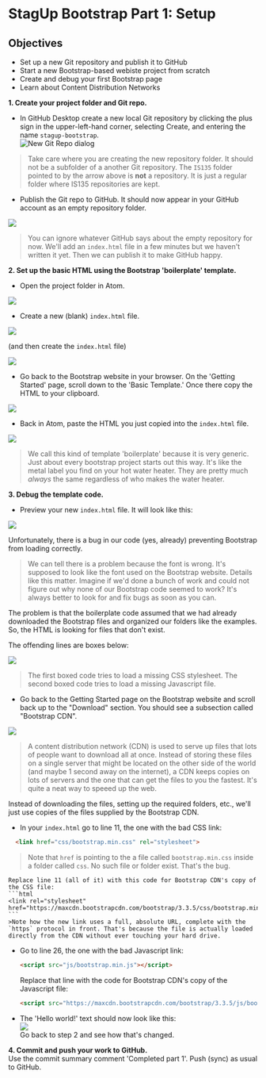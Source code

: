 # StagUp Bootstrap Part 1: Setup
## Objectives
* Set up a new Git repository and publish it to GitHub
* Start a new Bootstrap-based webiste project from scratch
* Create and debug your first Bootstrap page
* Learn about Content Distribution Networks

**1. Create your project folder and Git repo.**  
  * In GitHub Desktop create a new local Git repository by clicking the plus sign in the upper-left-hand corner, selecting Create, and entering the name `stagup-bootstrap`.      
    ![New Git Repo dialog](images/part1s1.png)

  >Take care where you are creating the new repository folder. It should not be a subfolder of a another Git repository. The `IS135` folder pointed to by the arrow above is **not** a repository. It is just a regular folder where IS135 repositories are kept.

  * Publish the Git repo to GitHub. It should now appear in your GitHub account as an empty repository folder.   

  ![](images/part1s1b.png)

  >You can ignore whatever GitHub says about the empty repository for now. We'll add an `index.html` file in a few minutes but we haven't written it yet. Then we can publish it to make GitHub happy.

**2. Set up the basic HTML using the Bootstrap 'boilerplate' template.**  
  * Open the project folder in Atom.

  ![](images/part1s2a.png)

  * Create a new (blank) `index.html` file.

  ![](images/part1s2b.png)

  (and then create the `index.html` file)

  ![](images/part1s2c.png)

  * Go back to the Bootstrap website in your browser. On the 'Getting Started' page, scroll down to the 'Basic Template.' Once there copy the HTML to your clipboard.

  ![](images/part1s2d.png)

  * Back in Atom, paste the HTML you just copied into the `index.html` file.

  ![](images/part1s2e.png)

  >We call this kind of template 'boilerplate' because it is very generic. Just about every bootstrap project starts out this way. It's like the metal label you find on your hot water heater. They are pretty much *always* the same regardless of who makes the water heater.

**3. Debug the template code.**  
  * Preview your new `index.html` file. It will look like this:

  ![](images/part1s3a.png)

  Unfortunately, there is a bug in our code (yes, already) preventing Bootstrap from loading correctly.

  >We can tell there is a problem because the font is wrong. It's supposed to look like the font used on the Bootstrap website. Details like this matter. Imagine if we'd done a bunch of work and could not figure out why none of our Bootstrap code seemed to work? It's always better to look for and fix bugs as soon as you can.

  The problem is that the boilerplate code assumed that we had already downloaded the Bootstrap files and organized our folders like the examples. So, the HTML is looking for files that don't exist.

  The offending lines are boxes below:

  ![](images/part1s3c.png)

  >The first boxed code tries to load a missing CSS stylesheet. The second boxed code tries to load a missing Javascript file.

  * Go back to the Getting Started page on the Bootstrap website and scroll back up to the "Download" section. You should see a subsection called "Bootstrap CDN".

  ![](images/part1s3b.png)  

  >A content distribution network (CDN) is used to serve up files that lots of people want to download all at once. Instead of storing these files on a single server that might be located on the other side of the world (and maybe 1 second away on the internet), a CDN keeps copies on lots of servers and the one that can get the files to you the fastest. It's quite a neat way to speeed up the web.

  Instead of downloading the files, setting up the required folders, etc., we'll just use copies of the files supplied by the Bootstrap CDN.

  * In your `index.html` go to line 11, the one with the bad CSS link:
  ```html
    <link href="css/bootstrap.min.css" rel="stylesheet">
  ```
  > Note that `href` is pointing to the a file called `bootstrap.min.css` inside a folder called `css`. No such file or folder exist. That's the bug.

    Replace line 11 (all of it) with this code for Bootstrap CDN's copy of the CSS file:
    ```html
    <link rel="stylesheet" href="https://maxcdn.bootstrapcdn.com/bootstrap/3.3.5/css/bootstrap.min.css">
    ```
    >Note how the new link uses a full, absolute URL, complete with the `https` protocol in front. That's because the file is actually loaded directly from the CDN without ever touching your hard drive.

  * Go to line 26, the one with the bad Javascript link:
    ```html
    <script src="js/bootstrap.min.js"></script>
    ```

    Replace that line with the code for Bootstrap CDN's copy of the Javascript file:
    ```html
    <script src="https://maxcdn.bootstrapcdn.com/bootstrap/3.3.5/js/bootstrap.min.js"></script>
    ```

  * The 'Hello world!' text should now look like this:  
    ![](images/part1s3d.png)  
    Go back to step 2 and see how that's changed.

**4. Commit and push your work to GitHub.**  
  Use the commit summary comment 'Completed part 1'. Push (sync) as usual to GitHub.

